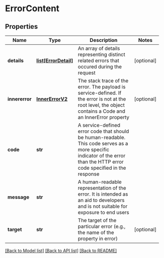# ErrorContent

## Properties
Name | Type | Description | Notes
------------ | ------------- | ------------- | -------------
**details** | [**list[ErrorDetail]**](ErrorDetail.md) | An array of details representing distinct related errors that occured during the request | [optional] 
**innererror** | [**InnerErrorV2**](InnerErrorV2.md) | The stack trace of the error. The payload is service-defined.  If the error is not at the root level, the object contains a Code  and an InnerError property | [optional] 
**code** | **str** | A service-defined error code that should be human-readable.  This code serves as a more specific indicator of the error than  the HTTP error code specified in the response | 
**message** | **str** | A human-readable representation of the error. It is intended as  an aid to developers and is not suitable for exposure to end users | 
**target** | **str** | The target of the particular error (e.g., the name of the property in error) | [optional] 

[[Back to Model list]](../README.md#documentation-for-models) [[Back to API list]](../README.md#documentation-for-api-endpoints) [[Back to README]](../README.md)


